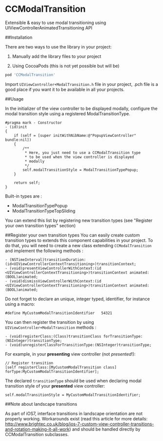 CCModalTransition
=================

Extensible &amp; easy to use modal transitioning using UIViewControllerAnimatedTransitioning API

##Installation

There are two ways to use the library in your project:

1) Manually add the library files to your project

2) Using CocoaPods (this is not yet possible but will be)

```Ruby
pod 'CCModalTransition'
```

Import ```UIViewController+ModalTransition.h``` file in your project, .pch file is a good place if you want it to be available in all your projects.

##Usage

In the initializer of the view controller to be displayed modally, configure the modal transition style using a registered ModalTransitionType.

```
#pragma mark - Constructor
- (id)init
{
    if (self = [super initWithNibName:@"PopupViewController" bundle:nil])
    {
        /**
         * Here, you just need to use a CCModalTransition type
         * to be used when the view controller is displayed 
         * modally
         */
        self.modalTransitionStyle = ModalTransitionTypePopup;
    }
    
    return self;
}
```

Built-in types are :
- ModalTransitionTypePopup
- ModalTransitionTypeTopSliding

You can extend this list by registering new transition types (see "Register your own transition types" section)

##Register your own transition types
You can easily create custom transition types to extends this component capabilities in your project. To do that, you will need to create a new class extending ```CCModalTransition``` and implement the following methods :
```
- (NSTimeInterval)transitionDuration:(id<UIViewControllerContextTransitioning>)transitionContext;
- (void)presentViewControllerWithContext:(id <UIViewControllerContextTransitioning>)transitionContext animated:(BOOL)animated;
- (void)dismissViewControllerWithContext:(id <UIViewControllerContextTransitioning>)transitionContext animated:(BOOL)animated;
```

Do not forget to declare an unique, integer typed, identifier, for instance using a macro:
```
#define MyCustomModalTransitionIdentifier   54321
```

You can then register the transition by using ```UIViewController+ModalTransition``` methods :
```
- (void)registerClass:(Class)transitionClass forTransitionType:(NSInteger)transitionType;
- (void)unregisterClassForTransitionType:(NSInteger)transitionType;
```

For example, in your **presenting** view controller (not *presented*!):
```
// Register transition
[self registerClass:[MyCustomModalTransition class] forType:MyCustomModalTransitionIdentifier];
```

The declared ```transitionType``` should be used when declaring modal transition style of your **presented** view controller:
```
self.modalTransitionStyle = MyCustomModalTransitionIdentifier;
```

##Note about landscape transitions

As part of iOS7, interface transitions in landscape orientation are not properly working. Workarounds exist (read this article for more details: http://www.brightec.co.uk/blog/ios-7-custom-view-controller-transitions-and-rotation-making-it-all-work) and should be handled directly by CCModalTransition subclasses.